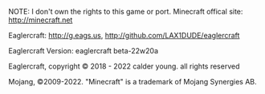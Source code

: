 NOTE: I don't own the rights to this game or port.
Minecraft offical site: http://minecraft.net

Eaglercraft: http://g.eags.us, http://github.com/LAX1DUDE/eaglercraft



Eaglercraft Version: eaglercraft beta-22w20a




Eaglercraft, copyright © 2018 - 2022 calder young. all rights reserved

Mojang, ©2009-2022. "Minecraft" is a trademark of Mojang Synergies AB.
